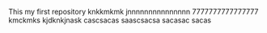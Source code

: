 This my first repository
knkkmkmk
jnnnnnnnnnnnnnnn
7777777777777777
kmckmks
kjdknkjnask
cascsacas
saascsacsa
sacasac
sacas